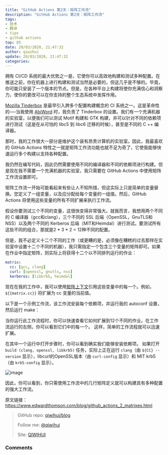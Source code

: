 ```yaml
---
title: "GitHub Actions 第2天：矩阵工作流"
description: "GitHub Actions 第2天：矩阵工作流"
tags: 
- 技术
- 翻译
- tips
- github actions
top: 85
date: 20/03/2020, 21:47:32
author: qiwihui
update: 20/03/2020, 21:47:32
categories: 
---
```


拥有 CI/CD 系统的最大优势之一是，它使你可以高效地构建和测试多种配置。在推送之前，你在机器上进行构建和测试当然是必要的，但这几乎是不够的。毕竟，你可能只安装了一个版本的节点。但是，在各种平台上构建将使你充满信心和洞察力，使你的更改可以在你支持的整个生态系统中发挥作用。

<!--more-->

[Mozilla Tinderbox](https://www.jwz.org/blog/2011/08/weaponized-tinderbox/) 是最早引入跨多个配置构建概念的 CI 系统之一。这是革命性的──当我使用 [AbiWord](https://www.abisource.com/) 时，我负责了 Tinderbox 的设置。我们有一个充满机器的实验室，以便我们可以测试 Motif 构建和 GTK 构建，并可以针对不同的依赖项进行测试（这是在从可怕的 libc5 到 libc6 迁移的时候），甚至是不同的 C ++ 编译器。

那时，我的工作很大一部分是维护这个装有昂贵计算机的实验室。因此，我最喜欢的 GitHub Actions 特性之一就是矩阵工作流功能也就不足为奇了，它使我能够快速运行多个构建以支持各种配置。

我仍然在编写代码，因此仍然需要使用不同的编译器和不同的依赖项进行构建。但是现在我不需要一个充满机器的实验室，我只需要在 GitHub Actions 中使用矩阵工作流设置即可。

矩阵工作流一开始可能看起来有些让人不知所措，但这实际上只是简单的变量替换。您定义了一组变量，以及应分配给每个变量的一组值。然后，GitHub Actions 将使用这些变量的所有不同扩展来执行工作流。

假设你要测试三个不同的变量，这很快变得非常强大。就我而言，我想用两个不同的 C 编译器（gcc和clang），三个不同的 SSL 后端（OpenSSL，GnuTLS和NSS）以及两个不同的 Kerberos 后端（MIT和Heimdal）进行测试。要测试所有这些不同的组合，那就是2 * 3 * 2 = 12种不同的配置。

但是，我不必定义十二个不同的工作（或更糟的是，必须像在糟糕的过去那样在实验室中设置十二个不同的机器），我只需指定一个包含三个变量的矩阵即可。如果在作业中指定矩阵，则实际上将获得十二个以不同排列运行的作业：

```yml
matrix:
  cc: [gcc, clang]
  curl: [openssl, gnutls, nss]
  kerberos: [libkrb5, heimdal]
```

现在在我的工作中，我可以使用[矩阵上下文](https://help.github.com/en/actions/automating-your-workflow-with-github-actions/contexts-and-expression-syntax-for-github-actions)引用这些变量中的每一个。例如，`${{matrix.cc}}` 将扩展为 cc 变量的当前值。

以下是一个示例工作流，该工作流安装每个依赖项，并运行我的 autoconf 设置，然后运行 make：

<script src="https://gist.github.com/ethomson/5570201b04670fb90c1b0450db19e01a.js"></script>

当你运行此工作流程时，你可以快速查看它如何扩展到12个不同的作业。在工作流运行的左侧，你可以看到它们中的每一个。 这样，简单的工作流程就可以迅速扩展。

在其中一个运行中打开步骤时，你可以看到确实我们能够安装依赖项。 如果打开 `build (clang, openssl, libkrb5)` 任务，实际上正在运行 `clang`（由 `${CC} --version` 显示），libcurl的OpenSSL版本（由 `curl-config` 显示）和 MIT krb5（由 `krb5-config` 显示）。

![image](https://user-images.githubusercontent.com/3297411/77169169-07952200-6af4-11ea-8770-f381ddfaa7eb.png)

因此，你可以看到，你只需使用工作流中的几行矩阵定义就可以构建具有多种配置的强大工作流。

原文链接：https://www.edwardthomson.com/blog/github_actions_2_matrixes.html


> GitHub repo: [qiwihui/blog](https://github.com/qiwihui/blog)
>
> Follow me: [@qiwihui](https://github.com/qiwihui)
>
> Site: [QIWIHUI](https://qiwihui.com)


### Comments

